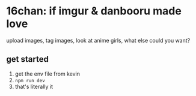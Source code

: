 # 16chan: if imgur & danbooru made love

upload images, tag images, look at anime girls, what else could you want?

## get started

1. get the env file from kevin
2. `npm run dev`
3. that's literally it
